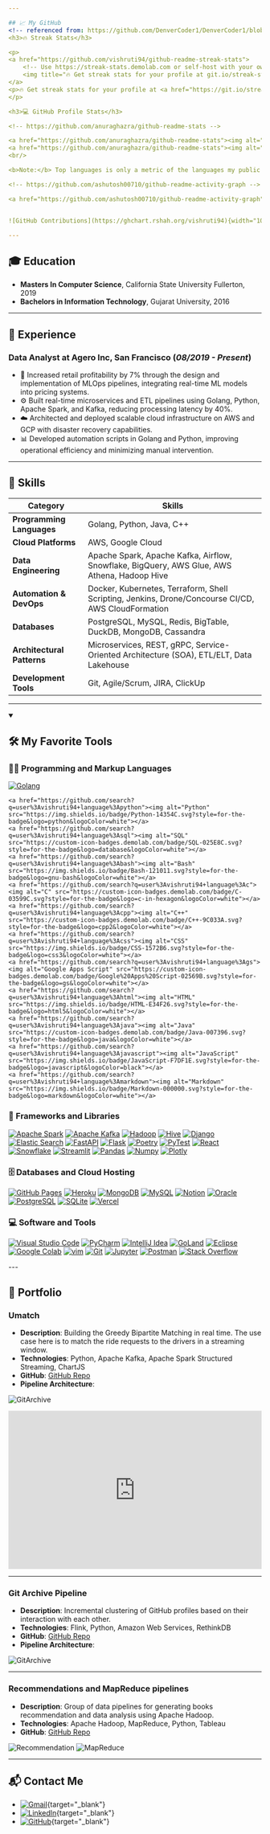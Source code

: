```yaml
---

## 📈 My GitHub
<!-- referenced from: https://github.com/DenverCoder1/DenverCoder1/blob/main/README.md -->
<h3>🔥 Streak Stats</h3>

<p>
<a href="https://github.com/vishruti94/github-readme-streak-stats">
    <!-- Use https://streak-stats.demolab.com or self-host with your own Vercel app - visit https://git.io/streak-stats for instructions -->
    <img title="🔥 Get streak stats for your profile at git.io/streak-stats" alt="vishruti94's streak" src="https://github-readme-streak-stats-eight.vercel.app/?user=vishruti94&theme=monokai-metallian&hide_border=true&short_numbers=true"/>
</a>
<p>🔥 Get streak stats for your profile at <a href="https://git.io/streak-stats">git.io/streak-stats</a></p>
</p>

<h3>💻 GitHub Profile Stats</h3>

<!-- https://github.com/anuraghazra/github-readme-stats -->

<a href="https://github.com/anuraghazra/github-readme-stats"><img alt="vishruti94's Github Stats" src="https://github-readme-stats.vercel.app/api/?username=vishruti94&show_icons=true&include_all_commits=true&count_private=true&theme=react&hide_border=true&bg_color=1F222E&title_color=F85D7F&icon_color=F8D866" height="192px"/></a>
<a href="https://github.com/anuraghazra/github-readme-stats"><img alt="vishruti94's Top Languages" src="https://github-readme-stats.vercel.app/api/top-langs/?username=vishruti94&langs_count=8&layout=compact&theme=react&hide_border=true&bg_color=1F222E&title_color=F85D7F&icon_color=F8D866&hide=Jupyter%20Notebook,Roff" height="192px"/></a>
<br/>

<b>Note:</b> Top languages is only a metric of the languages my public code consists of and doesn't reflect experience or skill level.

<!-- https://github.com/ashutosh00710/github-readme-activity-graph -->

<a href="https://github.com/ashutosh00710/github-readme-activity-graph"><img alt="vishruti94's Activity Graph" src="https://github-readme-activity-graph.vercel.app/graph/?username=vishruti94&bg_color=1F222E&color=F8D866&line=F85D7F&point=FFFFFF&hide_border=true" /></a>


![GitHub Contributions](https://ghchart.rshah.org/vishruti94){width="100%"}

---
```


## 🎓 Education
- **Masters In Computer Science**, California State University Fullerton, 2019
- **Bachelors in Information Technology**, Gujarat University, 2016

---
## 💼 Experience

### Data Analyst at **Agero Inc**, San Francisco (_08/2019 - Present_) 

- 🚀 Increased retail profitability by 7% through the design and implementation of MLOps pipelines, integrating real-time ML models into pricing systems.
- ⚙️ Built real-time microservices and ETL pipelines using Golang, Python, Apache Spark, and Kafka, reducing processing latency by 40%.
- ☁️ Architected and deployed scalable cloud infrastructure on AWS and GCP with disaster recovery capabilities.
- 📊 Developed automation scripts in Golang and Python, improving operational efficiency and minimizing manual intervention.

---


## 🚀 Skills

| **Category**              | **Skills**                                                                                         |
|---------------------------|----------------------------------------------------------------------------------------------------|
| **Programming Languages** | Golang, Python, Java, C++                                                                          |
| **Cloud Platforms**       | AWS, Google Cloud                                                                                  |
| **Data Engineering**      | Apache Spark, Apache Kafka, Airflow, Snowflake, BigQuery, AWS Glue, AWS Athena, Hadoop Hive        |
| **Automation & DevOps**   | Docker, Kubernetes, Terraform, Shell Scripting, Jenkins, Drone/Concourse CI/CD, AWS CloudFormation |
| **Databases**             | PostgreSQL, MySQL, Redis, BigTable, DuckDB, MongoDB, Cassandra                                     |
| **Architectural Patterns**| Microservices, REST, gRPC, Service-Oriented Architecture (SOA), ETL/ELT, Data Lakehouse            |
| **Development Tools**     | Git, Agile/Scrum, JIRA, ClickUp                                                                    |

---
<details open> 
  <summary><h2>🛠️ My Favorite Tools</h2></summary>
  <!-- Some badges are from https://github.com/Ileriayo/markdown-badges -->

<h3>👨‍💻 Programming and Markup Languages</h3>
<p>
    <a href="https://github.com/search?q=user%3Avishruti94+language%3Agolang"><img alt="Golang" src="https://img.shields.io/badge/go-%2300ADD8.svg?style=for-the-badge&logo=go&logoColor=white"></a>
    
    <a href="https://github.com/search?q=user%3Avishruti94+language%3Apython"><img alt="Python" src="https://img.shields.io/badge/Python-14354C.svg?style=for-the-badge&logo=python&logoColor=white"></a>
    <a href="https://github.com/search?q=user%3Avishruti94+language%3Asql"><img alt="SQL" src="https://custom-icon-badges.demolab.com/badge/SQL-025E8C.svg?style=for-the-badge&logo=database&logoColor=white"></a>
    <a href="https://github.com/search?q=user%3Avishruti94+language%3Abash"><img alt="Bash" src="https://img.shields.io/badge/Bash-121011.svg?style=for-the-badge&logo=gnu-bash&logoColor=white"></a>
    <a href="https://github.com/search?q=user%3Avishruti94+language%3Ac"><img alt="C" src="https://custom-icon-badges.demolab.com/badge/C-03599C.svg?style=for-the-badge&logo=c-in-hexagon&logoColor=white"></a>
    <a href="https://github.com/search?q=user%3Avishruti94+language%3Acpp"><img alt="C++" src="https://custom-icon-badges.demolab.com/badge/C++-9C033A.svg?style=for-the-badge&logo=cpp2&logoColor=white"></a>
    <a href="https://github.com/search?q=user%3Avishruti94+language%3Acss"><img alt="CSS" src="https://img.shields.io/badge/CSS-1572B6.svg?style=for-the-badge&logo=css3&logoColor=white"></a>
    <a href="https://github.com/search?q=user%3Avishruti94+language%3Ags"><img alt="Google Apps Script" src="https://custom-icon-badges.demolab.com/badge/Google%20Apps%20Script-02569B.svg?style=for-the-badge&logo=gs&logoColor=white"></a>
    <a href="https://github.com/search?q=user%3Avishruti94+language%3Ahtml"><img alt="HTML" src="https://img.shields.io/badge/HTML-E34F26.svg?style=for-the-badge&logo=html5&logoColor=white"></a>
    <a href="https://github.com/search?q=user%3Avishruti94+language%3Ajava"><img alt="Java" src="https://custom-icon-badges.demolab.com/badge/Java-007396.svg?style=for-the-badge&logo=java&logoColor=white"></a>
    <a href="https://github.com/search?q=user%3Avishruti94+language%3Ajavascript"><img alt="JavaScript" src="https://img.shields.io/badge/JavaScript-F7DF1E.svg?style=for-the-badge&logo=javascript&logoColor=black"></a>
    <a href="https://github.com/search?q=user%3Avishruti94+language%3Amarkdown"><img alt="Markdown" src="https://img.shields.io/badge/Markdown-000000.svg?style=for-the-badge&logo=markdown&logoColor=white"></a>
</p>

<h3>🧰 Frameworks and Libraries</h3>
<p>
    <a href="#"><img alt="Apache Spark" src="https://img.shields.io/badge/Apache%20Spark-FDEE21?style=for-the-badge&logo=apachespark&logoColor=black"></a>
    <a href="#"><img alt="Apache Kafka" src="https://img.shields.io/badge/Apache%20Kafka-000?style=for-the-badge&logo=apachekafka"></a>
    <a href="#"><img alt="Hadoop" src="https://img.shields.io/badge/Apache%20Hadoop-66CCFF?style=for-the-badge&logo=apachehadoop&logoColor=black"></a>
    <a href="#"><img alt="Hive" src="https://img.shields.io/badge/Apache%20Hive-FDEE21?style=for-the-badge&logo=apachehive&logoColor=black"></a>
    <a href="#"><img alt="Django" src="https://img.shields.io/badge/django-%23092E20.svg?style=for-the-badge&logo=django&logoColor=white"></a>
    <a href="#"><img alt="Elastic Search" src="https://img.shields.io/badge/elasticsearch-%230377CC.svg?style=for-the-badge&logo=elasticsearch&logoColor=white"></a>
    <a href="#"><img alt="FastAPI" src="https://img.shields.io/badge/FastAPI-005571?style=for-the-badge&logo=fastapi"></a>
    <a href="#"><img alt="Flask" src="https://img.shields.io/badge/flask-%23000.svg?style=for-the-badge&logo=flask&logoColor=white"></a>
    <a href="#"><img alt="Poetry" src="https://img.shields.io/badge/Poetry-%233B82F6.svg?style=for-the-badge&logo=poetry&logoColor=0B3D8D"></a>
    <a href="#"><img alt="PyTest" src="https://img.shields.io/badge/pytest-%23ffffff.svg?style=for-the-badge&logo=pytest&logoColor=2f9fe3"></a>
    <a href="#"><img alt="React" src="https://img.shields.io/badge/react-%2320232a.svg?style=for-the-badge&logo=react&logoColor=%2361DAFB"></a>
    <a href="#"><img alt="Snowflake" src="https://img.shields.io/badge/snowflake-%2329B5E8.svg?style=for-the-badge&logo=snowflake&logoColor=white"></a>
    <a href="#"><img alt="Streamlit" src="https://img.shields.io/badge/Streamlit-%23FE4B4B.svg?style=for-the-badge&logo=streamlit&logoColor=white"></a>
    <a href="#"><img alt="Pandas" src="https://img.shields.io/badge/pandas-%23150458.svg?style=for-the-badge&logo=pandas&logoColor=white"></a>
    <a href="#"><img alt="Numpy" src="https://img.shields.io/badge/numpy-%23013243.svg?style=for-the-badge&logo=numpy&logoColor=white"></a>
    <a href="#"><img alt="Plotly" src="https://img.shields.io/badge/Plotly-%233F4F75.svg?style=for-the-badge&logo=plotly&logoColor=white"></a>

<h3>🗄️ Databases and Cloud Hosting</h3>
<p>
    <a href="#"><img alt="GitHub Pages" src="https://img.shields.io/badge/GitHub%20Pages-327FC7.svg?style=for-the-badge&logo=github&logoColor=white"></a>
    <a href="#"><img alt="Heroku" src="https://img.shields.io/badge/Heroku-430098.svg?style=for-the-badge&logo=heroku&logoColor=white"></a>
    <a href="#"><img alt="MongoDB" src ="https://img.shields.io/badge/MongoDB-4ea94b.svg?style=for-the-badge&logo=mongodb&logoColor=white"></a>
    <a href="#"><img alt="MySQL" src="https://img.shields.io/badge/MySQL-00f.svg?style=for-the-badge&logo=mysql&logoColor=white"></a>
    <a href="#"><img alt="Notion" src="https://img.shields.io/badge/Notion-010101.svg?style=for-the-badge&logo=notion&logoColor=white"></a>
    <a href="#"><img alt="Oracle" src ="https://img.shields.io/badge/Oracle-F00000.svg?style=for-the-badge&logo=oracle&logoColor=white"></a>
    <a href="#"><img alt="PostgreSQL" src ="https://img.shields.io/badge/PostgreSQL-316192.svg?style=for-the-badge&logo=postgresql&logoColor=white"></a>
    <a href="#"><img alt="SQLite" src ="https://img.shields.io/badge/SQLite-07405e.svg?style=for-the-badge&logo=sqlite&logoColor=white"></a>
    <a href="#"><img alt="Vercel" src="https://img.shields.io/badge/Vercel-000000.svg?style=for-the-badge&logo=vercel&logoColor=white"></a>
</p>

<h3>💻 Software and Tools</h3>
<p>
    <a href="#"><img alt="Visual Studio Code" src="https://img.shields.io/badge/Visual%20Studio%20Code-0078d7.svg?style=for-the-badge&logo=visual-studio-code&logoColor=white"></a>
    <a href="#"><img alt="PyCharm" src="https://img.shields.io/badge/pycharm-143?style=for-the-badge&logo=pycharm&logoColor=black&color=black&labelColor=green"></a>
    <a href="#"><img alt="IntelliJ Idea" src="https://img.shields.io/badge/IntelliJIDEA-000000.svg?style=for-the-badge&logo=intellij-idea&logoColor=white"></a>
    <a href="#"><img alt="GoLand" src="https://img.shields.io/badge/GoLand-0f0f0f?&style=for-the-badge&logo=goland&logoColor=white"></a>
    <a href="#"><img alt="Eclipse" src="https://img.shields.io/badge/Eclipse-FE7A16.svg?style=for-the-badge&logo=Eclipse&logoColor=white"></a>
    <a href="#"><img alt="Google Colab" src="https://img.shields.io/badge/Google%20Colab-%23F9A825.svg?style=for-the-badge&logo=googlecolab&logoColor=white"></a>
    <a href="#"><img alt="vim" src="https://img.shields.io/badge/VIM-%2311AB00.svg?style=for-the-badge&logo=vim&logoColor=white"></a>
    <a href="#"><img alt="Git" src="https://img.shields.io/badge/Git-F05033.svg?style=for-the-badge&logo=git&logoColor=white"></a>
    <a href="#"><img alt="Jupyter" src="https://img.shields.io/badge/Jupyter-F37626.svg?style=for-the-badge&logo=Jupyter&logoColor=white"></a>
    <a href="#"><img alt="Postman" src="https://img.shields.io/badge/Postman-FF6C37?style=for-the-badge&logo=postman&logoColor=white"></a>
    <a href="#"><img alt="Stack Overflow" src="https://img.shields.io/badge/-Stack%20Overflow-FE7A16?style=for-the-badge&logo=stack-overflow&logoColor=white"></a>
    
</p>
</details>
---

## 📁 Portfolio

### **Umatch**
- **Description**: Building the Greedy Bipartite Matching in real time. The use case here is to match the ride requests to the drivers in a streaming window.
- **Technologies**: Python, Apache Kafka, Apache Spark Structured Streaming, ChartJS
- **GitHub**: [GitHub Repo](https://github.com/vishruti94/umatch)
- **Pipeline Architecture**: 

![GitArchive](assets/about/projects/umatch.png)
<div class="video-container">
    <iframe width="100%" height="315" src="https://www.youtube.com/embed/JHGOzwrlW8s?si=ivRpbAFtwv_UXUNW" title="YouTube video player" frameborder="0" allow="accelerometer; autoplay; clipboard-write; encrypted-media; gyroscope; picture-in-picture; web-share" referrerpolicy="strict-origin-when-cross-origin" allowfullscreen></iframe>
</div>

--- 

### **Git Archive Pipeline**
- **Description**: Incremental clustering of GitHub profiles based on their interaction with each other.  
- **Technologies**: Flink, Python, Amazon Web Services, RethinkDB
- **GitHub**: [GitHub Repo](https://github.com/vishruti94/literate-garbanzo)
- **Pipeline Architecture**: 

![GitArchive](assets/about/projects/git-archive.jpg)


---

### **Recommendations and MapReduce pipelines**
- **Description**: Group of data pipelines for generating books recommendation and data analysis using Apache Hadoop.
- **Technologies**: Apache Hadoop, MapReduce, Python, Tableau
- **GitHub**: [GitHub Repo](https://github.com/vishruti94/Big-Data-FInals)

![Recommendation](assets/about/projects/recommendation.png)
![MapReduce](assets/about/projects/map-reduce.png)

---

## 📬 Contact Me

- [![Gmail](https://img.shields.io/badge/Gmail-D14836?style=for-the-badge&logo=gmail&logoColor=white)](mailto:svishruti94@gmail.com){target="_blank"}
- [![LinkedIn](https://img.shields.io/badge/linkedin-%230077B5.svg?style=for-the-badge&logo=linkedin&logoColor=white)](https://linkedin.com/in/vishruti94){target="_blank"}
- [![GitHub](https://img.shields.io/badge/github-%23121011.svg?style=for-the-badge&logo=github&logoColor=white)](https://github.com/vishruti94){target="_blank"}
